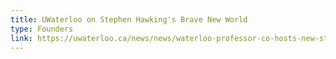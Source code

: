 ```yaml
---
title: UWaterloo on Stephen Hawking's Brave New World
type: Founders
link: https://uwaterloo.ca/news/news/waterloo-professor-co-hosts-new-stephen-hawking-tv-series
---
```


